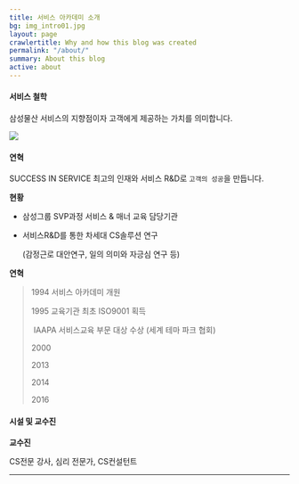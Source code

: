 ```yaml
---
title: 서비스 아카데미 소개
bg: img_intro01.jpg
layout: page
crawlertitle: Why and how this blog was created
permalink: "/about/"
summary: About this blog
active: about
---
```


#### **서비스 철학**

삼성물산 서비스의 지향점이자 고객에게 제공하는 가치를 의미합니다.

![](C:\Users\jiwon\Desktop\아카데미\img\서비스철학.JPG)



#### **연혁**

SUCCESS IN SERVICE 최고의 인재와 서비스 R&D로 `고객의 성공`을 만듭니다.



**현황** 

- 삼성그룹 SVP과정 서비스 & 매너 교육 담당기관

- 서비스R&D를 통한 차세대 CS솔루션 연구

  (감정근로 대안연구, 일의 의미와 자긍심 연구 등)



**연혁**

> 1994	서비스 아카데미 개원
>
> 1995	교육기관 최초 ISO9001 획득
>
> ​		IAAPA 서비스교육 부문 대상 수상 (세계 테마 파크 협회)
>
> 2000
>
> 2013
>
> 2014
>
> 2016



#### **시설 및 교수진**

**교수진**

CS전문 강사, 심리 전문가, CS컨설턴트



------



